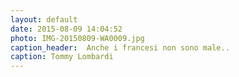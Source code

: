 ```yaml
---
layout: default
date: 2015-08-09 14:04:52
photo: IMG-20150809-WA0009.jpg
caption_header:  Anche i francesi non sono male..
caption: Tommy Lombardi
---
```

